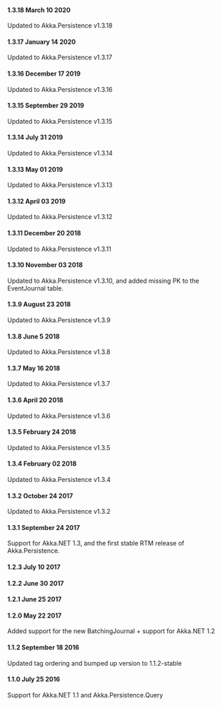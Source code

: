 #### 1.3.18 March 10 2020

Updated to Akka.Persistence v1.3.18

#### 1.3.17 January 14 2020

Updated to Akka.Persistence v1.3.17

#### 1.3.16 December 17 2019

Updated to Akka.Persistence v1.3.16

#### 1.3.15 September 29 2019

Updated to Akka.Persistence v1.3.15

#### 1.3.14 July 31 2019

Updated to Akka.Persistence v1.3.14

#### 1.3.13 May 01 2019

Updated to Akka.Persistence v1.3.13

#### 1.3.12 April 03 2019

Updated to Akka.Persistence v1.3.12

#### 1.3.11 December 20 2018

Updated to Akka.Persistence v1.3.11

#### 1.3.10 November 03 2018

Updated to Akka.Persistence v1.3.10, and added missing PK to the EventJournal table.

#### 1.3.9 August 23 2018

Updated to Akka.Persistence v1.3.9

#### 1.3.8 June 5 2018

Updated to Akka.Persistence v1.3.8

#### 1.3.7 May 16 2018

Updated to Akka.Persistence v1.3.7

#### 1.3.6 April 20 2018

Updated to Akka.Persistence v1.3.6

#### 1.3.5 February 24 2018

Updated to Akka.Persistence v1.3.5

#### 1.3.4 February 02 2018

Updated to Akka.Persistence v1.3.4

#### 1.3.2 October 24 2017

Updated to Akka.Persistence v1.3.2

#### 1.3.1 September 24 2017
Support for Akka.NET 1.3, and the first stable RTM release of Akka.Persistence.

#### 1.2.3 July 10 2017

#### 1.2.2 June 30 2017

#### 1.2.1 June 25 2017

#### 1.2.0 May 22 2017
Added support for the new BatchingJournal + support for Akka.NET 1.2

#### 1.1.2 September 18 2016
Updated tag ordering and bumped up version to 1.1.2-stable

#### 1.1.0 July 25 2016
Support for Akka.NET 1.1 and Akka.Persistence.Query



 

